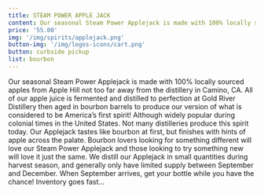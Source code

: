```yaml
---
title: STEAM POWER APPLE JACK
content: Our seasonal Steam Power Applejack is made with 100% locally sourced apples from Apple Hill not too far away from the distillery in Camino, CA. All of our apple juice is fermented and distilled to perfection at Gold River Distillery then aged in bourbon barrels to produce our version of what is considered to be America’s first spirit! Although widely popular during colonial times in the United States. Not many distilleries produce this spirit today. Our Applejack tastes like bourbon at first, but finishes with hints of apple across the palate. Bourbon lovers looking for something different will love our Steam Power Applejack and those looking to try something new will love it just the same. We distill our Applejack in small quantities during harvest season, and generally only have limited supply between September and December. When September arrives, get your bottle while you have the chance! Inventory goes fast…
price: '55.00'
img: '/img/spirits/applejack.png'
button-img: '/img/logos-icons/cart.png'
button: curbside pickup
list: bourbon
---
```

 Our seasonal Steam Power Applejack is made with 100% locally sourced apples from Apple Hill not too far away from the distillery in Camino, CA. All of our apple juice is fermented and distilled to perfection at Gold River Distillery then aged in bourbon barrels to produce our version of what is considered to be America’s first spirit! Although widely popular during colonial times in the United States. Not many distilleries produce this spirit today. Our Applejack tastes like bourbon at first, but finishes with hints of apple across the palate. Bourbon lovers looking for something different will love our Steam Power Applejack and those looking to try something new will love it just the same. We distill our Applejack in small quantities during harvest season, and generally only have limited supply between September and December. When September arrives, get your bottle while you have the chance! Inventory goes fast…